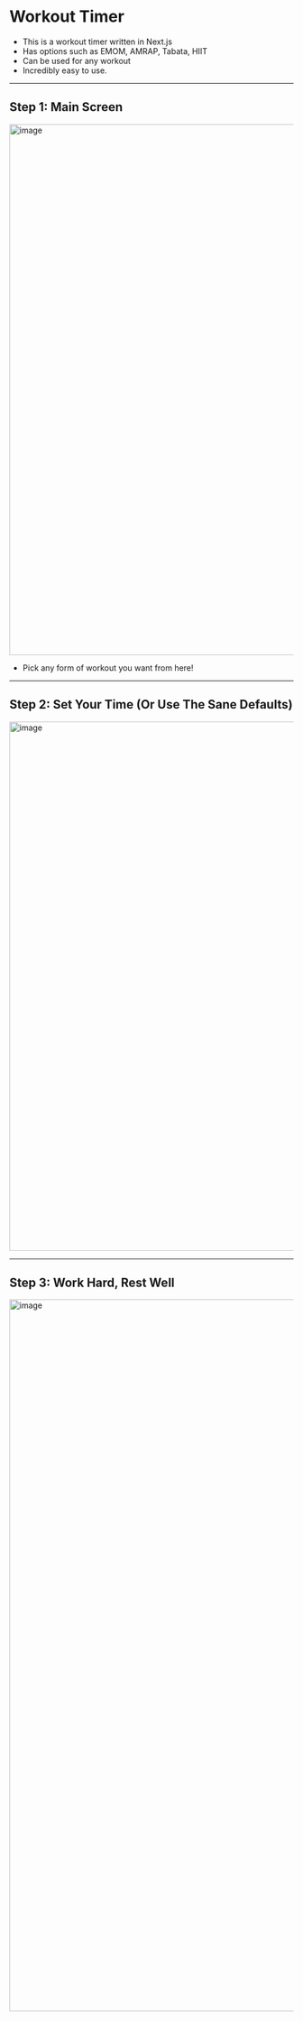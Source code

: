 # Workout Timer

* This is a workout timer written in Next.js
* Has options such as EMOM, AMRAP, Tabata, HIIT
* Can be used for any workout
* Incredibly easy to use.

---

## Step 1: Main Screen
<img width="1637" height="941" alt="image" src="https://github.com/user-attachments/assets/bf7df613-e8b0-4205-9b1c-a29d19581e93" />

* Pick any form of workout you want from here!

---

## Step 2: Set Your Time (Or Use The Sane Defaults)
<img width="1626" height="938" alt="image" src="https://github.com/user-attachments/assets/ba0dde61-2b7c-4162-aba2-bd86a4573e7f" />

---

## Step 3: Work Hard, Rest Well

<img width="1316" height="1262" alt="image" src="https://github.com/user-attachments/assets/6b8e3143-678d-41f5-86ee-26204f59c85c" />
